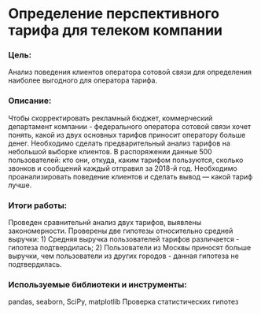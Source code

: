 # Определение перспективного тарифа для телеком компании
### Цель:
Анализ поведения клиентов оператора сотовой связи для определения наиболее выгодного для оператора тарифа.

### Описание:
Чтобы скорректировать рекламный бюджет, коммерческий департамент компании - федерального оператора сотовой связи хочет понять, какой из двух основных тарифов приносит оператору больше денег.
Необходимо сделать предварительный анализ тарифов на небольшой выборке клиентов. В распоряжении данные 500 пользователей: кто они, откуда, каким тарифом пользуются, сколько звонков и сообщений каждый отправил за 2018-й год. Необходимо проанализировать поведение клиентов и сделать вывод — какой тариф лучше.

### Итоги работы:
Проведен сравнительнй анализ двух тарифов, выявлены закономерности. Проверены две гипотезы относительно средней выручки: 
    1) Средняя выручка пользователей тарифов различается - гипотеза подтвердилась;
    2) Пользователи из Москвы приносят больше выручки, чем пользователи из других городов - данная гипотеза не подтвердилась.

### Используемые библиотеки и инструменты:
pandas, seaborn, SciPy, matplotlib
Проверка статистических гипотез
